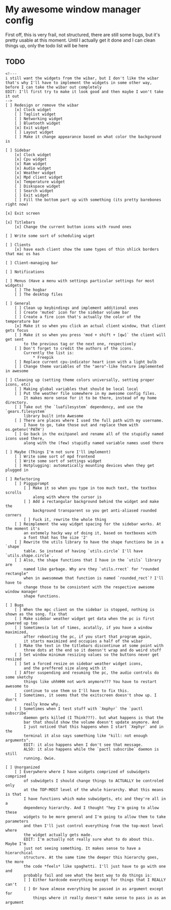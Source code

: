 # My awesome window manager config

First off, this is very frail, not structured, there are still some bugs,
but it's pretty usable at this moment.
Until I actually get it done and I can clean things up, only the todo list
will be here

## TODO
    <!--- 
    i still want the widgets from the wibar, but I don't like the wibar
    that's why I'll have to implement the widgets in some other way,
    before I can take the wibar out completely
    EDIT: I'll first try to make it look good and then maybe I won't take it out
    -->
    [ ] Redesign or remove the wibar
        [x] Clock widget
        [ ] Taglist widget
        [ ] Networking widget
        [ ] Bluetooth widget
        [x] Exit widget
        [ ] Layout widget
        [ ] Make it change appearance based on what color the background is

    [ ] Sidebar
        [x] Clock widget
        [x] Cpu widget
        [x] Ram widget
        [x] Audio widget
        [x] Weather widget
        [x] Mpd client widget
        [x] Temperature widget
        [ ] Diskspace widget
        [ ] Search widget
        [ ] Exit widget
        [ ] Fill the bottom part up with something (its pretty barebones right now)

    [x] Exit screen

    [x] Titlebars
        [x] Change the current button icons with round ones

    [ ] Write some sort of scheduling wiget

    [ ] Clients
        [x] have each client show the same types of thin shlick borders that mac os has

    [ ] Client-managing bar

    [ ] Notifications

    [ ] Menus (Have a menu with settings particular settings for most widgets)
        [ ] The hogbar
        [ ] The desktop files

    [ ] General
        [ ] Clean up keybindings and implement additional ones
        [ ] Create 'muted' icon for the sidebar volume bar 
        [ ] Create a fire icon that's actually the color of the temperature bar
        [x] Make it so when you click an actual client window, that client gets focus
        [ ] Make it so when you press 'mod + shift + [qw]` the client will get sent
            to the previous tag or the next one, respectively
        [ ] Don't forget to credit the authors of the icons.
            Currently the list is:
                * Freepik
        [ ] Replace current cpu-indicator heart icon with a light bulb
        [ ] Change theme variables of the "aero"-like feature implemented in awesome

    [ ] Cleaning up (setting theme colors universally, setting proper icons, etc)
        [ ] Making global variables that should be local local
        [ ] Put the weather file somewhere in my awesome config files.
            It makes more sense for it to be there, instead of my home directory.
        [ ] Take out the `luafilesystem` dependency, and use the `gears.filesystem`
            library built into Awesome
        [ ] There are places where I used the full path with my username.
            I have to go, take those out and replace them with os.getenv('PATH')
        [ ] Go back in the exitpanel and rename all of the stupidly named icons used there,
            along with the (few) stupidly named variable names used there

    [ ] Maybe (Things I'm not sure I'll implement)
        [ ] Write some sort of mpd frontend
        [ ] Write some sort of settings widget
        [ ] Hotplugging: automatically mounting devices when they get plugged in

    [ ] Refactoring
        [ ] Piggyprompt
            [ ] Make it so when you type in too much text, the textbox scrolls
                along with where the cursor is
            [ ] Add a rectangular background behind the widget and make the
                background transparent so you get anti-aliased rounded corners
            [ ] Fuck it, rewrite the whole thing
        [ ] Reimplement the way widget spacing for the sidebar works. At the moment it's
            an extemely hacky way of doing it, based on textboxes with
            a font that has the size '2'
        [ ] Rewrite the utils library to have the shape functions be in a `shape`
            table. So instead of having `utils.circle` I'll have `utils.shape.circle`.
        [ ] Also, the shape functions that I have in the `utils` library are 
            named like garbage. Why are they `utils.rrect` for "rounded rectangle"
            when in awesomewm that function is named `rounded_rect`? I'll have to
            change those to be consistent with the respective awesome window manager
            shape functions.

    [ ] Bugs
        [ ] When the mpc client on the sidebar is stopped, nothing is shown as the song. fix that
        [ ] Make sidebar weather widget get data when the pc is first powered up too
        [ ] Sometimes(a lot of times, acutally, if you have a window maximized,
            after rebooting the pc, if you start that program again, 
            it starts maximized and occupies a half of the wibar
        [ ] Make the text in the titlebars discontinue at some point with 
            three dots at the end so it doensn't wrap and do weird stuff
        [ ] Set window minimum resizing values so the buttons never get resized
        [ ] Set a forced resize on sidebar weather widget icons, 
            and the preffered size along with it
        [ ] After suspending and resuming the pc, the audio controls do some sketchy
            things like uhhHHH not work anymore??? You have to restart awesome to
            continue to use them so I'll have to fix this.
        [ ] Sometimes, it seems that the exitscreen doesn't show up. I don't
            really know why.
        [ ] Sometimes when I test stuff with `Xephyr` the `pactl subscribe`
            daemon gets killed (I Think???). but what happens is that the
            bar that should show the volume doesn't update anymore. And
            I just noticed that this happens when I start `Xephyr` and in the
            terminal it also says something like "kill: not enough arguments".
            EDIT: it also happens when I don't see that message.
            ALSO: it also happens while the `pactl subscribe` daemon is still 
            running. Owie.

    [ ] Unorganized
        [ ] Everywhere where I have widgets comprized of subwidgets comprized 
            of subwidgets I should change things to ACTUALLY be controled only 
            at the TOP-MOST level of the whole hierarchy. What this means is that
            I have functions which make subwidgets, etc and they're all in a
            dependency hierarchy. And I thought "hey I'm going to allow these
            widgets to be more general and I'm going to allow them to take parameters
            and then I'll just control everything from the top-most level where
            the widget actually gets made.
            EDIT: I'm actually not really sure what to do about this. Maybe I'm
            just not seeing something. It makes sense to have a hierarchical
            structure. At the same time the deeper this hierarchy goes, the more
            the code *feels* like spaghetti. I'll just have to go with one and
            probably fail and see what the best way to do things is:
            [ ] Either hardcode everything except for things that I REALLY can't
            [ ] Or have almose everything be passed in as argument except for
                things where it really doesn't make sense to pass in as an argument
            




